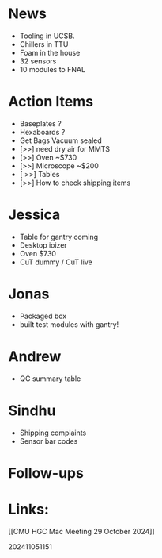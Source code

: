 

# News 
- Tooling in UCSB. 
- Chillers in TTU
- Foam in the house
- 32 sensors 
- 10 modules to FNAL



# Action Items
- Baseplates ?
- Hexaboards ? 
- Get Bags Vacuum sealed
- [>>] need dry air for MMTS
- [>>] Oven ~$730 
- [>>] Microscope ~$200
- [ >>] Tables
- [>>] How to check shipping items

# Jessica
- Table for gantry coming 
- Desktop ioizer
- Oven $730 
- CuT dummy  / CuT live 


# Jonas
- Packaged box
- built test modules with gantry!


# Andrew
- QC summary table


# Sindhu
- Shipping complaints 
- Sensor bar codes


# Follow-ups


# Links: 
[[CMU HGC Mac Meeting 29 October 2024]]




202411051151
